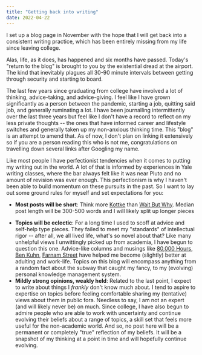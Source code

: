 ```yaml
---
title: "Getting back into writing"
date: 2022-04-22
---
```


I set up a blog page in November with the hope that I will get back into a consistent writing practice, which has been entirely missing from my life since leaving college. 

Alas, life, as it does, has happened and six months have passed. Today's "return to the blog" is brought to you by the existential dread at the airport. The kind that inevitably plagues all 30-90 minute intervals between getting through security and starting to board. 

The last few years since graduating from college have involved a lot of thinking, advice-taking, and advice-giving. I feel like I have grown significantly as a person between the pandemic, starting a job, quitting said job, and generally ruminating a lot. I have been journalling intermittently over the last three years but feel like I don't have a record to reflect on my less private thoughts -- the ones that have informed career and lifestyle switches and generally taken up my non-anxious thinking time. 
This "blog" is an attempt to amend that. As of now, I don't plan on linking it extensively so if you are a person reading this who is not me, congratulations on travelling down several links after Googling my name. 

Like most people I have perfectionist tendencies when it comes to putting my writing out in the world. A lot of that is informed by experiences in Yale writing classes, where the bar always felt like it was near Pluto and no amount of revision was ever enough. This perfectionism is why I haven't been able to build momentum on these pursuits in the past. So I want to lay out some ground rules for myself and set expectations for you: 
- **Most posts will be short**: Think more [Kottke](https://kottke.org/) than [Wait But Why](https://waitbutwhy.com/). Median post length will be 300-500 words and I will likely split up longer pieces
* **Topics will be eclectic**: For a long time I used to scoff at advice and self-help type pieces. They failed to meet my "standards" of intellectual rigor -- after all, we all lived life, what's so novel about that? Like many unhelpful views I unwittingly picked up from academia, I have begun to question this one. Advice-like columns and musings like [80,000 Hours](https://80000hours.org/), [Ben Kuhn](https://www.benkuhn.net/), [Farnam Street](https://fs.blog/) have helped me become (slightly) better at adulting and work-life. Topics on this blog will encompass anything from a random fact about the subway that caught my fancy, to my (evolving) personal knowledge management system.
* **Mildly strong opinions, weakly held**: Related to the last point, I expect to write about things I _frankly_ don't know much about. I tend to aspire to expertise on topics before feeling comfortable sharing my (tentative) views about them in public fora. Needless to say, I am not an expert (and will likely never be) on much. Since college, I have also begun to admire people who are able to work with uncertainty and continue evolving their beliefs about a range of topics, a skill set that feels more useful for the non-academic world. And so, no post here will be a permanent or completely "true" reflection of my beliefs. It will be a snapshot of my thinking at a point in time and will hopefully continue evolving. 
